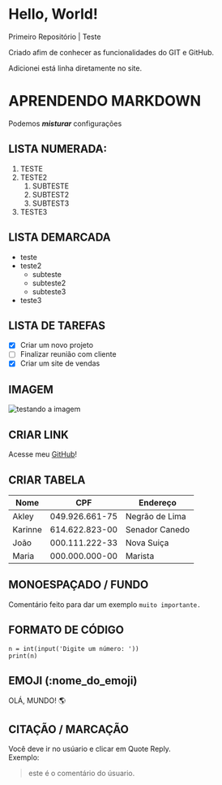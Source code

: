 # Hello, World!
 Primeiro Repositório | Teste

 Criado afim de conhecer as funcionalidades do GIT e GitHub.
 
 Adicionei está linha diretamente no site.
 
 # APRENDENDO MARKDOWN
Podemos __*misturar*__  configurações

## LISTA NUMERADA:
1. TESTE
4. TESTE2
   1. SUBTESTE
   2. SUBTEST2
   3. SUBTEST3
7. TESTE3

## LISTA DEMARCADA
* teste
* teste2
   * subteste
   * subteste2
   * subteste3
* teste3

## LISTA DE TAREFAS
- [x] Criar um novo projeto
- [ ] Finalizar reunião com cliente
- [x] Criar um site de vendas

## IMAGEM
![testando a imagem](https://user-images.githubusercontent.com/111058654/215624368-35121f6a-ebf1-4e82-abeb-5d642e880c8f.png)

## CRIAR LINK
Acesse meu [GitHub](https://github.com/Akley13)!

## CRIAR TABELA
Nome | CPF | Endereço
---|---|---
Akley | 049.926.661-75 | Negrão de Lima
Karinne | 614.622.823-00 | Senador Canedo
João | 000.111.222-33 | Nova Suiça
Maria | 000.000.000-00 | Marista

## MONOESPAÇADO / FUNDO
Comentário feito para dar um exemplo `muito importante.`

## FORMATO DE CÓDIGO
```
n = int(input('Digite um número: '))
print(n)
```

## EMOJI (:nome_do_emoji)
OLÁ, MUNDO! 🌎

## CITAÇÃO / MARCAÇÃO
Você deve ir no usúario e clicar em Quote Reply.      
Exemplo:
> este é o comentário do úsuario.

## 


